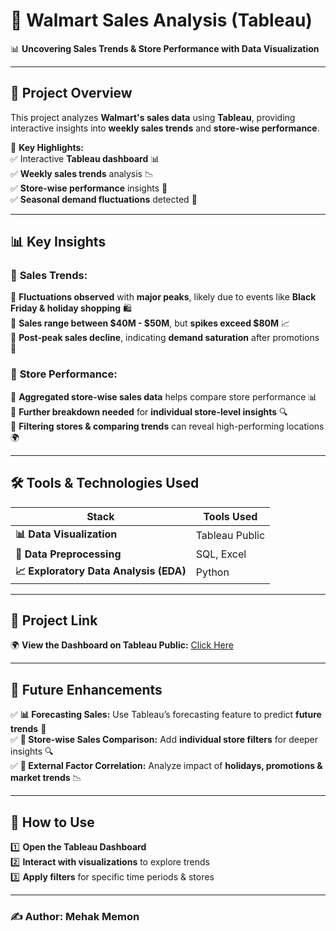 
# 🛒 **Walmart Sales Analysis (Tableau)**
📊 **Uncovering Sales Trends & Store Performance with Data Visualization**

---

## 📌 **Project Overview**  

This project analyzes **Walmart's sales data** using **Tableau**, providing interactive insights into **weekly sales trends** and **store-wise performance**.  

🚀 **Key Highlights:**  
✅ Interactive **Tableau dashboard** 📊  
✅ **Weekly sales trends** analysis 📉  
✅ **Store-wise performance** insights 🏬  
✅ **Seasonal demand fluctuations** detected 📆  

---

## 📊 **Key Insights**  

### 📅 **Sales Trends:**  
🔹 **Fluctuations observed** with **major peaks**, likely due to events like **Black Friday & holiday shopping** 🛍️  
🔹 **Sales range between $40M - $50M**, but **spikes exceed $80M** 📈  
🔹 **Post-peak sales decline**, indicating **demand saturation** after promotions 🎯  

### 🏬 **Store Performance:**  
🔹 **Aggregated store-wise sales data** helps compare store performance 📊  
🔹 **Further breakdown needed** for **individual store-level insights** 🔍  
🔹 **Filtering stores & comparing trends** can reveal high-performing locations 🌍  

---

## 🛠 **Tools & Technologies Used**  

| Stack | Tools Used |
|--------|-------------|
| **📊 Data Visualization** | Tableau Public |
| **📌 Data Preprocessing** | SQL, Excel |
| **📈 Exploratory Data Analysis (EDA)** | Python |

---

## 🔗 **Project Link**  
🌍 **View the Dashboard on Tableau Public:** [Click Here](#)  

---

## 🔮 **Future Enhancements**  

✅ **📊 Forecasting Sales:** Use Tableau’s forecasting feature to predict **future trends** 📆  
✅ **🏬 Store-wise Sales Comparison:** Add **individual store filters** for deeper insights 🔍  
✅ **📌 External Factor Correlation:** Analyze impact of **holidays, promotions & market trends** 📉  

---

## 📜 **How to Use**  

1️⃣ **Open the Tableau Dashboard**  
2️⃣ **Interact with visualizations** to explore trends  
3️⃣ **Apply filters** for specific time periods & stores  

---

### ✍️ **Author:** Mehak Memon  
